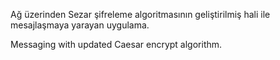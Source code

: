 Ağ üzerinden Sezar şifreleme algoritmasının geliştirilmiş hali ile mesajlaşmaya yarayan uygulama.

Messaging with updated Caesar encrypt algorithm. 